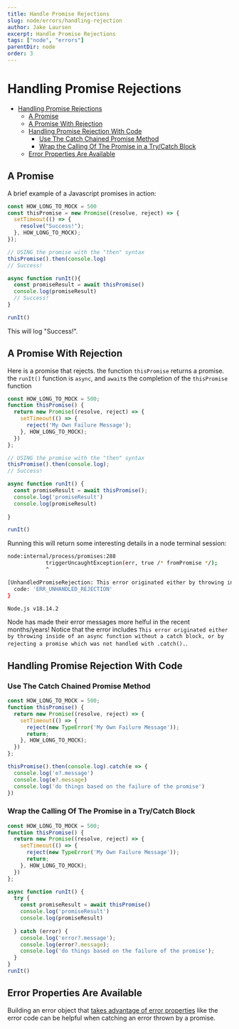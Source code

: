 ```yaml
---
title: Handle Promise Rejections
slug: node/errors/handling-rejection
author: Jake Laursen
excerpt: Handle Promise Rejections
tags: ["node", "errors"]
parentDir: node
order: 3
---
```



# Handling Promise Rejections

- [Handling Promise Rejections](#handling-promise-rejections)
  - [A Promise](#a-promise)
  - [A Promise With Rejection](#a-promise-with-rejection)
  - [Handling Promise Rejection With Code](#handling-promise-rejection-with-code)
    - [Use The Catch Chained Promise Method](#use-the-catch-chained-promise-method)
    - [Wrap the Calling Of The Promise in a Try/Catch Block](#wrap-the-calling-of-the-promise-in-a-trycatch-block)
  - [Error Properties Are Available](#error-properties-are-available)


## A Promise
A brief example of a Javascript promises in action:
```js
const HOW_LONG_TO_MOCK = 500
const thisPromise = new Promise((resolve, reject) => {
  setTimeout(() => {
    resolve("Success!");
  }, HOW_LONG_TO_MOCK);
});

// USING the promise with the "then" syntax
thisPromise().then(console.log)
// Success!

async function runIt(){
  const promiseResult = await thisPromise()
  console.log(promiseResult)
  // Success!
}

runIt()
```
This will log "Success!".  

## A Promise With Rejection
Here is a promise that rejects. the function `thisPromise` returns a promise.  
the `runIt()` function is `async`, and `await`s the completion of the `thisPromise` function

```js
const HOW_LONG_TO_MOCK = 500;
function thisPromise() {
  return new Promise((resolve, reject) => {
    setTimeout(() => {
      reject('My Own Failure Message');
    }, HOW_LONG_TO_MOCK);
  })
};

// USING the promise with the "then" syntax
thisPromise().then(console.log);
// Success!

async function runIt() {
  const promiseResult = await thisPromise();
  console.log('promiseResult')
  console.log(promiseResult)
  
}

runIt()
```
Running this will return some interesting details in a node terminal session:
```bash
node:internal/process/promises:288
            triggerUncaughtException(err, true /* fromPromise */);
            ^

[UnhandledPromiseRejection: This error originated either by throwing inside of an async function without a catch block, or by rejecting a promise which was not handled with .catch(). The promise rejected with the reason "My Own Failure Message".] {
  code: 'ERR_UNHANDLED_REJECTION'
}

Node.js v18.14.2
```
Node has made their error messages more helful in the recent months/years! Notice that the error includes `This error originated either by throwing inside of an async function without a catch block, or by rejecting a promise which was not handled with .catch().`.  
## Handling Promise Rejection With Code
### Use The Catch Chained Promise Method
```js
const HOW_LONG_TO_MOCK = 500;
function thisPromise() {
  return new Promise((resolve, reject) => {
    setTimeout(() => {
      reject(new TypeError('My Own Failure Message'));
      return;
    }, HOW_LONG_TO_MOCK);
  })
};

thisPromise().then(console.log).catch(e => {
  console.log('e?.message')
  console.log(e?.message)
  console.log('do things based on the failure of the promise')
})
```

### Wrap the Calling Of The Promise in a Try/Catch Block
```js
const HOW_LONG_TO_MOCK = 500;
function thisPromise() {
  return new Promise((resolve, reject) => {
    setTimeout(() => {
      reject(new TypeError('My Own Failure Message'));
      return;
    }, HOW_LONG_TO_MOCK);
  })
};

async function runIt() { 
  try {
    const promiseResult = await thisPromise()
    console.log('promiseResult')
    console.log(promiseResult)
    
  } catch (error) {
    console.log('error?.message');
    console.log(error?.message);
    console.log('do things based on the failure of the promise');
  }
}
runIt()
```

## Error Properties Are Available
Building an error object that [takes advantage of error properties](/node/errors/catching) like the error code can be helpful when catching an error thrown by a promise.  